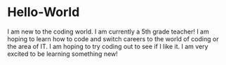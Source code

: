 # Hello-World
I am new to the coding world. I am currently a 5th grade teacher! I am hoping to learn how to code and switch careers to the world of coding or the area of IT. I am hoping to try coding out to see if I like it. I am very excited to be learning something new!
